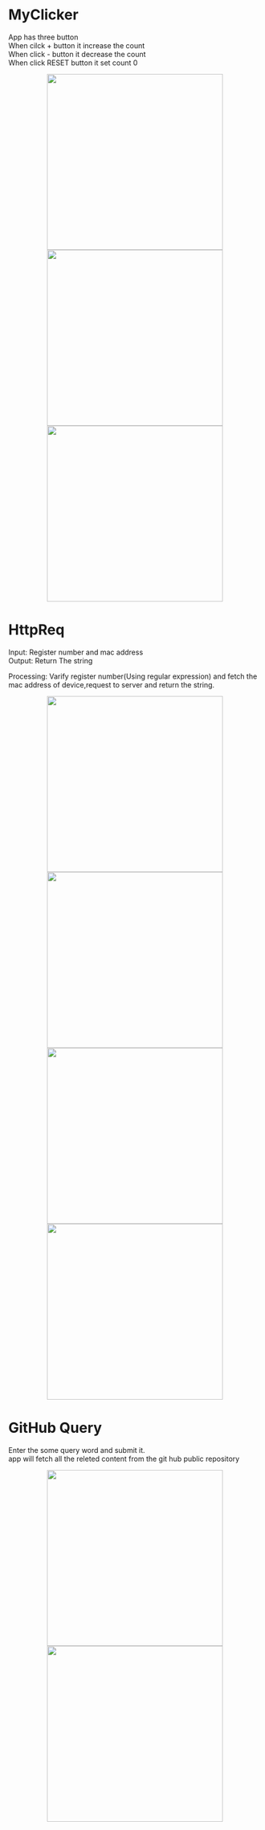 # MyClicker

App has three button<br/>
When cilck + button it increase the count<br/>
When click - button it decrease the count<br/>
When click RESET button it set count 0

<p align="center">
  <img src="https://github.com/niyatN/Android-Project/blob/master/myClicker/ScreenShot/1.png" width="350"/>
  <img src="https://github.com/niyatN/Android-Project/blob/master/myClicker/ScreenShot/2.png" width="350"/>
  <img src="https://github.com/niyatN/Android-Project/blob/master/myClicker/ScreenShot/3.png" width="350"/>
</p>

# HttpReq

Input: Register number and mac address<br/>
Output: Return The string<br/>

Processing: Varify register number(Using regular expression) and fetch the mac address of device,request to server and return the string.<br/>


<p align="center">
  <img src="https://github.com/niyatN/Android-Project/blob/master/HttpReq/ScreenShot/Screenshot%20from%202018-04-21%2017-52-12.png" width="350"/>
  <img src="https://github.com/niyatN/Android-Project/blob/master/HttpReq/ScreenShot/Screenshot%20from%202018-04-21%2017-52-53.png" width="350"/>
  <img src="https://github.com/niyatN/Android-Project/blob/master/HttpReq/ScreenShot/Screenshot%20from%202018-04-21%2017-53-29.png" width="350"/>
  <img src="https://github.com/niyatN/Android-Project/blob/master/HttpReq/ScreenShot/Screenshot%20from%202018-04-21%2017-53-56.png" width="350"/>
</p>


# GitHub Query

Enter the some query word and submit it.<br/>
app will fetch all the releted content from the git hub public repository

<p align="center">
  <img src="https://github.com/niyatN/Android-Project/blob/master/Practice-GitHub%20Query_Udacity/ScreenShot/2.png" width="350"/>
  <img src="https://github.com/niyatN/Android-Project/blob/master/Practice-GitHub%20Query_Udacity/ScreenShot/1.png" width="350"/>
  </p>
